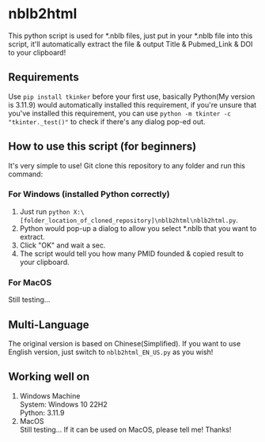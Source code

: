 # nblb2html
This python script is used for *.nblb files, just put in your *.nblb file into this script, it'll automatically extract the file &amp; output Title &amp; Pubmed_Link &amp; DOI to your clipboard!
## Requirements ##
Use ``pip install tkinker`` before your first use, basically Python(My version is 3.11.9) would automatically installed this requirement, if you're unsure that you've installed this requirement, you can use ``python -m tkinter -c "tkinter._test()"`` to check if there's any dialog pop-ed out.

## How to use this script (for beginners) ##
It's very simple to use! Git clone this repository to any folder and run this command:

### For Windows (installed Python correctly) ###
1. Just run ``python X:\[folder_location_of_cloned_repository]\nblb2html\nblb2html.py``.
2. Python would pop-up a dialog to allow you select *.nblb that you want to extract.
3. Click "OK" and wait a sec.
4. The script would tell you how many PMID founded & copied result to your clipboard.

### For MacOS ###
Still testing...

## Multi-Language ##
The original version is based on Chinese(Simplified). If you want to use English version, just switch to ``nblb2html_EN_US.py`` as you wish!

## Working well on ##
1. Windows Machine<br>
   System: Windows 10 22H2<br>
   Python: 3.11.9
2. MacOS<br>
   Still testing... If it can be used on MacOS, please tell me! Thanks!
